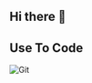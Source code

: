 ## Hi there 👋
## Use To Code


![Git](https://img.shields.io/badge/Git-F05032?style=for-the-badge&logo=git&logoColor=white)


<!--
**seojihun12/seojihun12** is a ✨ _special_ ✨ repository because its `README.md` (this file) appears on your GitHub profile.

Here are some ideas to get you started:
[Git](https://img.shields.io/badge/Git-F05032?style=for-the-badge&logo=git&logoColor=white)

- 🔭 I’m currently working on ...
- 🌱 I’m currently learning ...
- 👯 I’m looking to collaborate on ...
- 🤔 I’m looking for help with ...
- 💬 Ask me about ...
- 📫 How to reach me: ...
- 😄 Pronouns: ...
- ⚡ Fun fact: ...
-->
